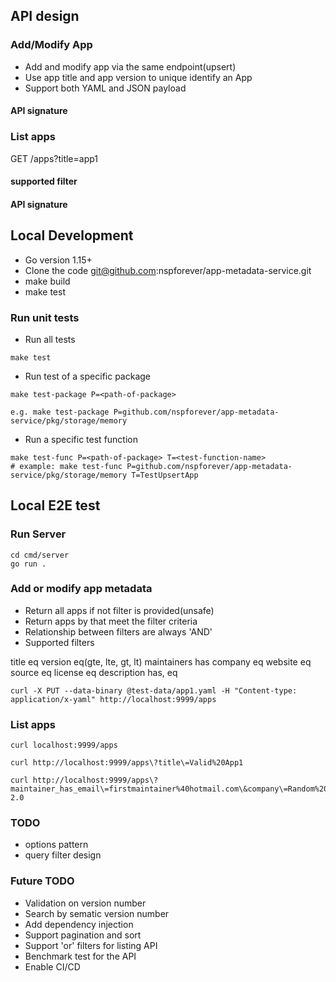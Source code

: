 


## API design

### Add/Modify App
- Add and modify app via the same endpoint(upsert)
- Use app title and app version to unique identify an App
- Support both YAML and JSON payload

#### API signature

### List apps
GET /apps?title=app1


#### supported filter

#### API signature

## Local Development

- Go version 1.15+
- Clone the code git@github.com:nspforever/app-metadata-service.git
- make build
- make test

### Run unit tests
- Run all tests
```
make test
```

- Run test of a specific package

```
make test-package P=<path-of-package>

e.g. make test-package P=github.com/nspforever/app-metadata-service/pkg/storage/memory
```

- Run a specific test function

```
make test-func P=<path-of-package> T=<test-function-name>
# example: make test-func P=github.com/nspforever/app-metadata-service/pkg/storage/memory T=TestUpsertApp
```

## Local E2E test


### Run Server
```
cd cmd/server
go run .
```

### Add or modify app metadata
- Return all apps if not filter is provided(unsafe)
- Return apps by that meet the filter criteria
- Relationship between filters are always 'AND'
- Supported filters

title eq
version eq(gte, lte, gt, lt)
maintainers has
company eq
website eq
source eq
license eq
description has, eq


```
curl -X PUT --data-binary @test-data/app1.yaml -H "Content-type: application/x-yaml" http://localhost:9999/apps
```

### List apps
```
curl localhost:9999/apps

curl http://localhost:9999/apps\?title\=Valid%20App1

curl http://localhost:9999/apps\?maintainer_has_email\=firstmaintainer%40hotmail.com\&company\=Random%20Inc\&license\=Apache-2.0

```

### TODO
- options pattern
- query filter design

### Future TODO
- Validation on version number
- Search by sematic version number
- Add dependency injection
- Support pagination and sort
- Support 'or' filters for listing API
- Benchmark test for the API
- Enable CI/CD

